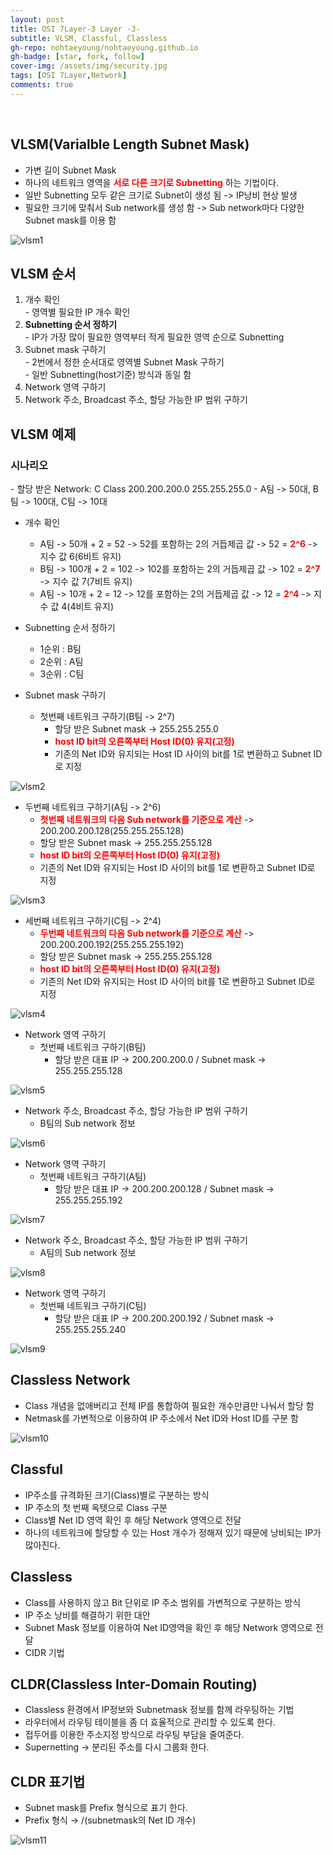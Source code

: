 ```yaml
---
layout: post
title: OSI 7Layer-3 Layer -3-
subtitle: VLSM, Classful, Classless
gh-repo: nohtaeyoung/nohtaeyoung.github.io
gh-badge: [star, fork, follow]
cover-img: /assets/img/security.jpg
tags: [OSI 7Layer,Network]
comments: true
---
```



<br>

## VLSM(Varialble Length Subnet Mask)
- 가변 길이 Subnet Mask
- 하나의 네트워크 영역을 <b style="color:red"> 서로 다른 크기로 Subnetting</b> 하는 기법이다.
- 일반 Subnetting 모두 같은 크기로 Subnet이 생성 됨 -> IP낭비 현상 발생
- 필요한 크기에 맞춰서 Sub network를 생성 함 -> Sub network마다 다양한 Subnet mask를 이용 함

![vlsm1](../assets/img/vlsm1.png)

## VLSM 순서
1. 개수 확인<br> - 영역별 필요한 IP 개수 확인
2. <b sytle=color:red>Subnetting 순서 정하기</b><br> - IP가 가장 많이 필요한 영역부터 적게 필요한 영역 순으로 Subnetting
3. Subnet mask 구하기<br> - 2번에서 정한 순서대로 영역별 Subnet Mask 구하기<br> - 일반 Subnetting(host기준) 방식과 동일 함
4. Network 영역 구하기
5. Network 주소, Broadcast 주소, 할당 가능한 IP 범위 구하기

## VLSM 예제
<h3>시나리오</h3>
  - 할당 받은 Network: C Class 200.200.200.0 255.255.255.0
  - A팀 -> 50대, B팀 -> 100대, C팀 -> 10대

- 개수 확인
  - A팀 -> 50개 + 2 = 52 -> 52를 포함하는 2의 거듭제곱 값 -> 52 = <b style="color:red">2^6</b> -> 지수 값 6(6비트 유지)
  - B팀 -> 100개 + 2 = 102 -> 102를 포함하는 2의 거듭제곱 값 -> 102 = <b style="color:red">2^7</b> -> 지수 값 7(7비트 유지)
  - A팀 -> 10개 + 2 = 12 -> 12를 포함하는 2의 거듭제곱 값 -> 12 = <b style="color:red">2^4</b> -> 지수 값 4(4비트 유지)

- Subnetting 순서 정하기
  - 1순위 : B팀
  - 2순위 : A팀
  - 3순위 : C팀

- Subnet mask 구하기
  - 첫번째 네트워크 구하기(B팀 -> 2^7)
    - 할당 받은 Subnet mask -> 255.255.255.0
    - <b style="color:red">host ID bit의 오른쪽부터 Host ID(0) 유지(고정)</b>
    - 기존의 Net ID와 유지되는 Host ID 사이의 bit를 1로 변환하고 Subnet ID로 지정
  
![vlsm2](../assets/img/vlsm2.png)

  - 두번째 네트워크 구하기(A팀 -> 2^6)
    - <b style="color:red">첫번째 네트워크의 다음 Sub network를 기준으로 계산</b> -> 200.200.200.128(255.255.255.128)
    - 할당 받은 Subnet mask -> 255.255.255.128
    - <b style="color:red">host ID bit의 오른쪽부터 Host ID(0) 유지(고정)</b>
    - 기존의 Net ID와 유지되는 Host ID 사이의 bit를 1로 변환하고 Subnet ID로 지정

![vlsm3](../assets/img/vlsm3.png)

  - 세번째 네트워크 구하기(C팀 -> 2^4)
    - <b style="color:red">두번째 네트워크의 다음 Sub network를 기준으로 계산</b> -> 200.200.200.192(255.255.255.192)
    - 할당 받은 Subnet mask → 255.255.255.128
    - <b style="color:red">host ID bit의 오른쪽부터 Host ID(0) 유지(고정)</b>
    - 기존의 Net ID와 유지되는 Host ID 사이의 bit를 1로 변환하고 Subnet ID로 지정

![vlsm4](../assets/img/vlsm4.png)

- Network 영역 구하기
  - 첫번째 네트워크 구하기(B팀)
    - 할당 받은 대표 IP → 200.200.200.0 / Subnet mask → 255.255.255.128

![vlsm5](../assets/img/vlsm5.png)

- Network 주소, Broadcast 주소, 할당 가능한 IP 범위 구하기
  - B팀의 Sub network 정보

![vlsm6](../assets/img/vlsm6.png)

- Network 영역 구하기
  - 첫번째 네트워크 구하기(A팀)
    - 할당 받은 대표 IP → 200.200.200.128 / Subnet mask → 255.255.255.192

![vlsm7](../assets/img/vlsm7.png)

- Network 주소, Broadcast 주소, 할당 가능한 IP 범위 구하기
  - A팀의 Sub network 정보

![vlsm8](../assets/img/vlsm8.png)

- Network 영역 구하기
  - 첫번째 네트워크 구하기(C팀)
    - 할당 받은 대표 IP → 200.200.200.192 / Subnet mask → 255.255.255.240

![vlsm9](../assets/img/vlsm9.png)

## Classless Network
- Class 개념을 없애버리고 전체 IP를 통합하여 필요한 개수만큼만 나눠서 할당 함
- Netmask를 가변적으로 이용하여 IP 주소에서 Net ID와 Host ID를 구분 함

![vlsm10](../assets/img/vlsm10.png)

## Classful
- IP주소를 규격화된 크기(Class)별로 구분하는 방식
- IP 주소의 첫 번째 옥텟으로 Class 구분
- Class별 Net ID 영역 확인 후 해당 Network 영역으로 전달
- 하나의 네트워크에 할당할 수 있는 Host 개수가 정해져 있기 때문에 낭비되는 IP가 많아진다.

## Classless
- Class를 사용하지 않고 Bit 단위로 IP 주소 범위를 가변적으로 구분하는 방식
- IP 주소 낭비를 해결하기 위한 대안
- Subnet Mask 정보를 이용하여 Net ID영역을 확인 후 해당 Network 영역으로 전달
- CIDR 기법

## CLDR(Classless Inter-Domain Routing)
- Classless 환경에서 IP정보와 Subnetmask 정보를 함께 라우팅하는 기법
- 라우터에서 라우팅 테이블을 좀 더 효율적으로 관리할 수 있도록 한다.
- 접두어를 이용한 주소지정 방식으로 라우팅 부담을 줄여준다.
- Supernetting → 분리된 주소를 다시 그룹화 한다.

## CLDR 표기법
- Subnet mask를 Prefix 형식으로 표기 한다.
- Prefix 형식 → /(subnetmask의 Net ID 개수)

![vlsm11](../assets/img/vlsm11.png)


